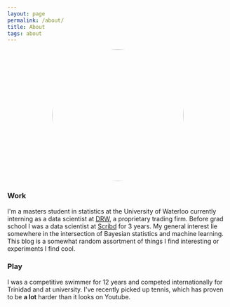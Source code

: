 ```yaml
---
layout: page
permalink: /about/
title: About
tags: about
---
```


<img style="display: block; margin-left: auto; margin-right: auto; object-fit: cover; border-radius:50%;" width="300" height="300" src="/assets/profile.JPG" align="middle" alt="Profile">


### Work

I'm a masters student in statistics at the University of Waterloo currently interning as a data scientist at [DRW](https://drw.com/), a proprietary trading firm. Before grad school I was a data scientist at [Scribd](https://www.scribd.com) for 3 years. My general interest lie somewhere in the intersection of Bayesian statistics and machine learning. This blog is a somewhat random assortment of things I find interesting or experiments I find cool.


### Play

I was a competitive swimmer for 12 years and competed internationally for Trinidad and at university. I've recently picked up tennis, which has proven to be **a lot** harder than it looks on Youtube.
